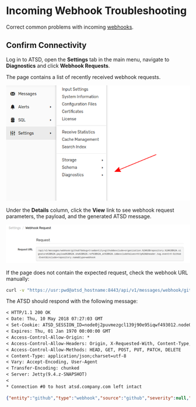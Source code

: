 # Incoming Webhook Troubleshooting

Correct common problems with incoming [webhooks](https://github.com/axibase/atsd/blob/master/api/data/messages/webhook.md).

## Confirm Connectivity

Log in to ATSD, open the **Settings** tab in the main menu, navigate to **Diagnostics** and click **Webhook Requests**.

The page contains a list of recently received webhook requests.

![](images/webhook-diag.png)

Under the **Details** column, click the **View** link to see webhook request parameters, the payload, and the generated ATSD message.

![](images/webhook-confirm.png)

If the page does not contain the expected request, check the webhook URL manually:

```sh
curl -v "https://usr:pwd@atsd_hostname:8443/api/v1/messages/webhook/github?ping=true&debug=true"
```

The ATSD should respond with the following message:

```txt
< HTTP/1.1 200 OK
< Date: Thu, 10 May 2018 07:27:03 GMT
< Set-Cookie: ATSD_SESSION_ID=node0j2puvmezgcl139j90e95iqwf493012.node0;Path=/;Secure
< Expires: Thu, 01 Jan 1970 00:00:00 GMT
< Access-Control-Allow-Origin: *
< Access-Control-Allow-Headers: Origin, X-Requested-With, Content-Type, Accept, Authorization
< Access-Control-Allow-Methods: HEAD, GET, POST, PUT, PATCH, DELETE
< Content-Type: application/json;charset=utf-8
< Vary: Accept-Encoding, User-Agent
< Transfer-Encoding: chunked
< Server: Jetty(9.4.z-SNAPSHOT)
< 
* Connection #0 to host atsd.company.com left intact
```

```json
{"entity":"github","type":"webhook","source":"github","severity":null,"tags":{"ping":"true","request_ip":"10.10.10.10"},"date":"2018-05-10T07:27:03.819Z"}
```



